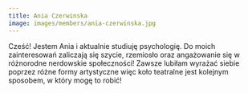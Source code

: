 ```yaml
---
title: Ania Czerwinska
image: images/members/ania-czerwinska.jpg
---
```

Cześć! Jestem Ania i aktualnie studiuję psychologię. Do moich zainteresowań zaliczają się szycie, rzemiosło oraz angażowanie się w różnorodne nerdowskie społeczności! Zawsze lubiłam wyrażać siebie poprzez różne formy artystyczne więc koło teatralne jest kolejnym sposobem, w który mogę to robić!
